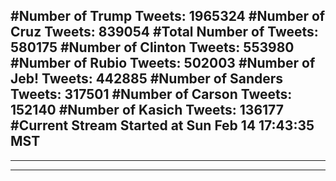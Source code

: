 #Number of Trump Tweets: 1965324
#Number of Cruz Tweets: 839054
#Total Number of Tweets: 580175 
#Number of Clinton Tweets: 553980
#Number of Rubio Tweets: 502003
#Number of Jeb! Tweets: 442885
#Number of Sanders Tweets: 317501
#Number of Carson Tweets: 152140
#Number of Kasich Tweets: 136177
#Current Stream Started at Sun Feb 14 17:43:35 MST
---
---
---
